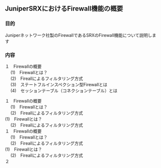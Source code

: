 ## JuniperSRXにおけるFirewall機能の概要

### 目的
Juniperネットワーク社製のFirewallであるSRXのFirewall機能について説明します
### 内容
１　Firewallの概要<br>
　  (1)　Firewallとは？　<br>
 　 (2)　Fireallによるフィルタリング方式　<br>
 　 (3)　ステートフルインスペクション型Firewallとは　<br>
 　 (4)　セッションテーブル（コネクションテーブル）とは　<br>    
   
   
   
１　Firewallの概要<br>
　  (1)　Firewallとは？　<br>
 　 (2)　Fireallによるフィルタリング方式　<br>
    (1)　Firewallとは？　<br>
 　 (2)　Fireallによるフィルタリング方式　<br>
１　Firewallの概要<br>
　  (1)　Firewallとは？　<br>
 　 (2)　Fireallによるフィルタリング方式　<br>
    (1)　Firewallとは？　<br>
 　 (2)　Fireallによるフィルタリング方式　<br>
２　　　　　　　　　　　　　　　　　　　　　　　　　　　　　　　　　　　　　　　　　　

